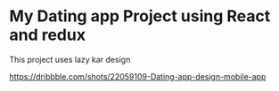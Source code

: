 # My Dating app Project using React and redux

This project uses lazy kar design

https://dribbble.com/shots/22059109-Dating-app-design-mobile-app


